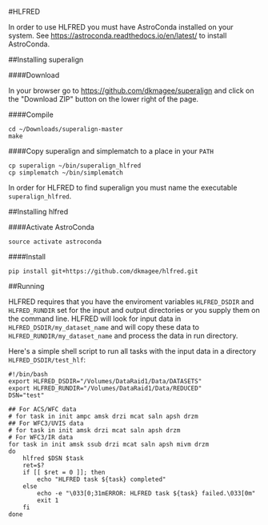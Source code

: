 #HLFRED

In order to use HLFRED you must have AstroConda installed on your system. See https://astroconda.readthedocs.io/en/latest/ to install AstroConda.

##Installing superalign


####Download
	
In your browser go to https://github.com/dkmagee/superalign and click on the "Download ZIP" button on the lower right of the page.

####Compile

	cd ~/Downloads/superalign-master
	make

####Copy superalign and simplematch to a place in your `PATH`

	cp superalign ~/bin/superalign_hlfred
	cp simplematch ~/bin/simplematch

In order for HLFRED to find superalign you must name the executable `superalign_hlfred`.

##Installing hlfred


####Activate AstroConda 
	
	source activate astroconda

####Install

	pip install git+https://github.com/dkmagee/hlfred.git

##Running

HLFRED requires that you have the enviroment variables `HLFRED_DSDIR` and `HLFRED_RUNDIR` set for the input and output directories or you supply them on the command line. HLFRED will look for input data in `HLFRED_DSDIR/my_dataset_name` and will copy these data to `HLFRED_RUNDIR/my_dataset_name` and process the data in run directory.

Here's a simple shell script to run all tasks with the input data in a directory `HLFRED_DSDIR/test_hlf`:

	#!/bin/bash
	export HLFRED_DSDIR="/Volumes/DataRaid1/Data/DATASETS"
	export HLFRED_RUNDIR="/Volumes/DataRaid1/Data/REDUCED"
	DSN="test"

	## For ACS/WFC data
	# for task in init ampc amsk drzi mcat saln apsh drzm
	## For WFC3/UVIS data
	# for task in init amsk drzi mcat saln apsh drzm
	# For WFC3/IR data
	for task in init amsk ssub drzi mcat saln apsh mivm drzm
	do
		hlfred $DSN $task
		ret=$?
		if [[ $ret = 0 ]]; then
		    echo "HLFRED task ${task} completed"
		else
		    echo -e "\033[0;31mERROR: HLFRED task ${task} failed.\033[0m"
			exit 1
		fi
	done